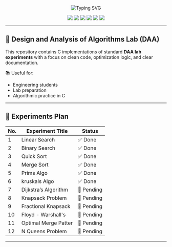 <p align="center">
  <img src="https://readme-typing-svg.demolab.com?font=Fira+Code&duration=3000&pause=500&color=FF6C6C&center=true&vCenter=true&width=600&lines=DAA+Lab+%E2%9C%A8;Design+and+Analysis+of+Algorithms+in+C;12+Experiments+Planned+%E2%9C%85;Status%3A+Ongoing+%F0%9F%9A%80" alt="Typing SVG" />
</p>

<p align="center">
  <img src="https://img.shields.io/badge/Language-C-blue.svg" />
  <img src="https://img.shields.io/badge/Experiments-6%2F12-orange.svg" />
  <img src="https://img.shields.io/badge/Status-Ongoing-yellow.svg" />
  <img src="https://img.shields.io/github/last-commit/Kastubh-a11y/daalab" />
  <img src="https://img.shields.io/github/repo-size/Kastubh-a11y/daalab" />
  <img src="https://progress-bar.dev/50/?title=Progress&width=300&color=ff6c6c" />
</p>

---

## 🧠 Design and Analysis of Algorithms Lab (DAA)

This repository contains C implementations of standard **DAA lab experiments** with a focus on clean code, optimization logic, and clear documentation.

📚 Useful for:
- Engineering students
- Lab preparation
- Algorithmic practice in C

---

## 🧪 Experiments Plan

| No. | Experiment Title           | Status     |
|-----|----------------------------|------------|
| 1   | Linear Search              | ✅ Done     |
| 2   | Binary Search              | ✅ Done     |
| 3   | Quick Sort                 | ✅ Done     |
| 4   | Merge Sort                 | ✅ Done     |
| 5   | Prims Algo                 | ✅ Done     |
| 6   | kruskals Algo              | ✅ Done     |
| 7   | Dijkstra’s Algorithm       | 🔄 Pending  |
| 8   | Knapsack Problem           | 🔄 Pending  |
| 9   | Fractional Knapsack        | 🔄 Pending  |
| 10  | Floyd - Warshall's         | 🔄 Pending  |
| 11  | Optimal Merge Patter       | 🔄 Pending  |
| 12  | N Queens Problem           | 🔄 Pending  |

---
